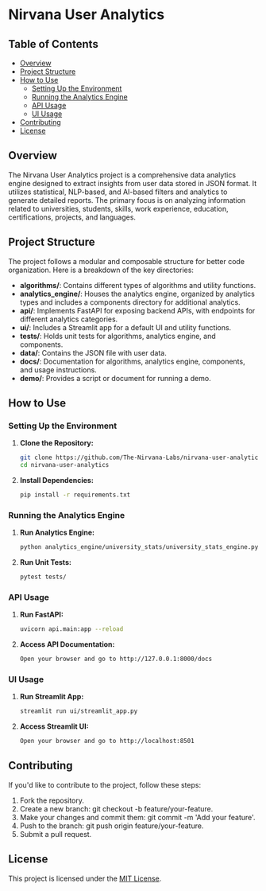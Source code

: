 # Nirvana User Analytics

## Table of Contents

- [Overview](#overview)
- [Project Structure](#project-structure)
- [How to Use](#how-to-use)
  - [Setting Up the Environment](#setting-up-the-environment)
  - [Running the Analytics Engine](#running-the-analytics-engine)
  - [API Usage](#api-usage)
  - [UI Usage](#ui-usage)
- [Contributing](#contributing)
- [License](#license)

## Overview

The Nirvana User Analytics project is a comprehensive data analytics engine designed to extract insights from user data stored in JSON format. It utilizes statistical, NLP-based, and AI-based filters and analytics to generate detailed reports. The primary focus is on analyzing information related to universities, students, skills, work experience, education, certifications, projects, and languages.

## Project Structure

The project follows a modular and composable structure for better code organization. Here is a breakdown of the key directories:

- **algorithms/**: Contains different types of algorithms and utility functions.
- **analytics_engine/**: Houses the analytics engine, organized by analytics types and includes a components directory for additional analytics.
- **api/**: Implements FastAPI for exposing backend APIs, with endpoints for different analytics categories.
- **ui/**: Includes a Streamlit app for a default UI and utility functions.
- **tests/**: Holds unit tests for algorithms, analytics engine, and components.
- **data/**: Contains the JSON file with user data.
- **docs/**: Documentation for algorithms, analytics engine, components, and usage instructions.
- **demo/**: Provides a script or document for running a demo.

## How to Use

### Setting Up the Environment

1. **Clone the Repository:**
   ```bash
   git clone https://github.com/The-Nirvana-Labs/nirvana-user-analytics.git
   cd nirvana-user-analytics
   ```

2. **Install Dependencies:**
    ```bash
   pip install -r requirements.txt
   ```

### Running the Analytics Engine

1. **Run Analytics Engine:**
   ```bash
   python analytics_engine/university_stats/university_stats_engine.py
   ```

2. **Run Unit Tests:**
    ```bash
   pytest tests/
   ```

### API Usage

1. **Run FastAPI:**
   ```bash
   uvicorn api.main:app --reload
   ```

2. **Access API Documentation:**
    ```bash
   Open your browser and go to http://127.0.0.1:8000/docs
   ```
   
### UI Usage

1. **Run Streamlit App:**
   ```bash
   streamlit run ui/streamlit_app.py
   ```

2. **Access Streamlit UI:**
    ```bash
   Open your browser and go to http://localhost:8501
   ```
   
## Contributing
If you'd like to contribute to the project, follow these steps:

1. Fork the repository.
2. Create a new branch: git checkout -b feature/your-feature.
3. Make your changes and commit them: git commit -m 'Add your feature'.
4. Push to the branch: git push origin feature/your-feature.
5. Submit a pull request.

## License
This project is licensed under the [MIT License](https://mit-license.org/).